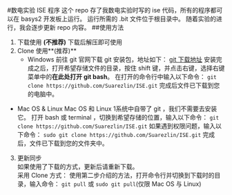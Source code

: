 #数电实验 ISE 程序
这个 repo 存了我数电实验时写的 ise 代码，所有的程序都可以在 basys2 开发板上运行。
运行所需的 .bit 文件位于根目录中。
随着实验的进行，我会逐步更新 repo 内容。
##使用方法
1. 下载使用 **(不推荐)**
	下载后解压即可使用
	<br>
2. Clone 使用**(推荐)**
	* Windows
		前往 git 官网下载 git 安装包，地址如下：
		[git 下载地址](https://git-scm.com/downloads)
		安装完成之后，打开希望存储文件的目录，按住 shift 键，并点击右键，选择右键菜单中的**在此处打开 git bash**。
		在打开的命令行中输入以下命令：
		`git clone https://github.com/Suarezlin/ISE.git`
		完成后文件已下载到您的电脑中。
		<br>
* Mac OS & Linux
	Mac OS 和 Linux 1系统中自带了 git ，我们不需要去安装它。
	打开 bash 或 terminal ，切换到希望存储的位置，输入以下命令：
	`git clone https://github.com/Suarezlin/ISE.git`
	如果遇到权限问题，输入以下命令：
	`sudo git clone https://github.com/Suarezlin/ISE.git`
	完成后，文件已下载到您的文件夹中。
	<br>
3. 更新同步
	<br>
	如果使用了下载的方式，更新后请重新下载。
	<br>
	采用 Clone 方式：
	使用第二步介绍的方法，打开命令行并切换到下载时的目录，输入命令：
	`git pull` 或
	`sudo git pull`(仅限 Mac OS 与 Linux)
	
